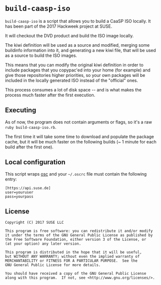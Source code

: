 # `build-caasp-iso`

`build-caasp-iso` is a script that allows you to build a CaaSP ISO locally. It has been part of the
2017 Hackweek project at SUSE.

It will checkout the DVD product and build the ISO image locally.

The kiwi definition will be used as a source and modified, merging some buildinfo information into
it, and generating a new kiwi file, that will be used as a source to build the ISO images.

This means that you can modify the original kiwi definition in order to include packages that you
copypac'ed into your home (for example) and give those repositories higher priorities, so your
own packages will be included in the locally generated ISO instead of the "official" ones.

This process consumes a lot of disk space -- and is what makes the process much faster after the
first execution.

## Executing

As of now, the program does not contain arguments or flags, so it's a raw `ruby build-caasp-iso.rb`.

The first time it will take some time to download and populate the package cache, but it will be
much faster on the following builds (~ 1 minute for each build after the first one).

## Local configuration

This script wraps [osc](https://en.opensuse.org/openSUSE:OSC) and your `~/.oscrc` file must contain
the following entry:

```
[https://api.suse.de]
user=youruser
pass=yourpass
```

## License

```
Copyright (C) 2017 SUSE LLC

This program is free software: you can redistribute it and/or modify
it under the terms of the GNU General Public License as published by
the Free Software Foundation, either version 3 of the License, or
(at your option) any later version.

This program is distributed in the hope that it will be useful,
but WITHOUT ANY WARRANTY; without even the implied warranty of
MERCHANTABILITY or FITNESS FOR A PARTICULAR PURPOSE.  See the
GNU General Public License for more details.

You should have received a copy of the GNU General Public License
along with this program.  If not, see <http://www.gnu.org/licenses/>.
```
